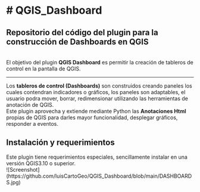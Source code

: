 <h1># QGIS_Dashboard</h1>
<h2><b>Repositorio del código del plugin para la construcción de Dashboards en QGIS</b></h2><br>
El objetivo del plugin <strong>QGIS Dashboard</strong> es permitir la creación de tableros de control en la pantalla de QGIS.<br>
<hr></hr>
Los <strong>tableros de control (Dashboards)</strong> son construidos creando paneles los cuales contendran indicadores o gráficos, los paneles son adaptables, el usuario podra mover, borrar, redimensionar utilizando las herramientas de anotación de QGIS.<br>
Este plugin aprovecha y extiende mediante Python las <strong>Anotaciones Html</strong> propias de QGIS para darles mayor funcionalidad, desplegar gráficos, responder a eventos.

<h2><strong>Instalación y requerimientos</strong></h2>
Este plugin tiene requerimientos especiales, sencillamente instalar en una versión QGIS3.10 o superior.<br>
![Screenshot](https://github.com/luisCartoGeo/QGIS_Dashboard/blob/main/DASHBOARDS.jpg)







